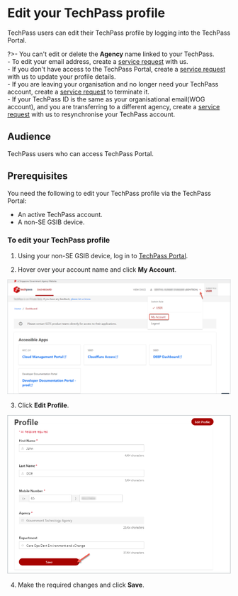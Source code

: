 # Edit your TechPass profile

TechPass users can edit their TechPass profile by logging into the TechPass Portal.

?>- You can't edit or delete the **Agency** name linked to your TechPass.<br>- To edit your email address, create a [service request](https://go.gov.sg/seed-techpass-support) with us.<br>- If you don't have access to the TechPass Portal, create a [service request](https://go.gov.sg/seed-techpass-support) with us to update your profile details.<br>- If you are leaving your organisation and no longer need your TechPass account, create a [service request](https://go.gov.sg/seed-techpass-support) to terminate it.<br>- If your TechPass ID is the same as your organisational email(WOG account), and you are transferring to a different agency, create a [service request](https://go.gov.sg/seed-techpass-support) with us to resynchronise your TechPass account.  
 

## Audience

TechPass users who can access TechPass Portal.

## Prerequisites

You need the following to edit your TechPass profile via the TechPass Portal:

- An active TechPass account.
- A non-SE GSIB device.

### To edit your TechPass profile

1. Using your non-SE GSIB device, log in to [TechPass Portal](https://portal.techpass.gov.sg).

2. Hover over your account name and click **My Account**.

![view-account](assets/images/onboarding/po-non-se/view-account-or-profile.png)

3. Click **Edit Profile**.

![edit-account](assets/images/onboarding/po-non-se/edit-profile-new.png)

4. Make the required changes and click **Save**.

